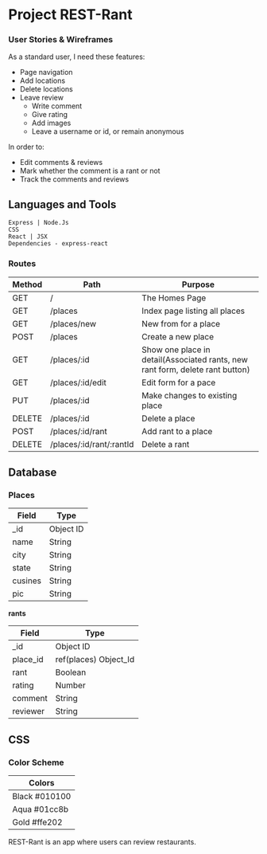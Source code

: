 # Project REST-Rant

### User Stories & Wireframes

As a standard user, I need these features:
- Page navigation
- Add locations
- Delete locations
- Leave review
  - Write comment
  - Give rating
  - Add images
  - Leave a username or id, or remain anonymous

In order to: 
- Edit comments & reviews
- Mark whether the comment is a rant or not
- Track the comments and reviews

## Languages and Tools

```
Express | Node.Js
CSS
React | JSX
Dependencies - express-react
```

### Routes

| Method | Path                     | Purpose                                                                       |
| ------ | ------------------------ | ----------------------------------------------------------------------------- |
| GET    | /                        | The Homes Page                                                                |
| GET    | /places                  | Index page listing all places                                                 |
| GET    | /places/new              | New from for a place                                                          |
| POST   | /places                  | Create a new place                                                            |
| GET    | /places/:id              | Show one place in detail(Associated rants, new rant form, delete rant button) |
| GET    | /places/:id/edit         | Edit form for a pace                                                          |
| PUT    | /places/:id              | Make changes to existing place                                                |
| DELETE | /places/:id              | Delete a place                                                                |
| POST   | /places/:id/rant         | Add rant to a place                                                           |
| DELETE | /places/:id/rant/:rantId | Delete a rant                                                                 |

## Database

### Places

| Field   | Type      |
| ------- | --------- |
| \_id    | Object ID |
| name    | String    |
| city    | String    |
| state   | String    |
| cusines | String    |
| pic     | String    |

**rants**

| Field | Type |
| ---------- | ------------ |
| _id | Object ID |
| place_id | ref(places) Object_Id |
| rant | Boolean |
| rating | Number |
| comment | String |
| reviewer | String |

## CSS

### Color Scheme

|        Colors         |
|       --------        |
| Black         #010100 |
| Aqua          #01cc8b |
| Gold          #ffe202 |

REST-Rant is an app where users can review restaurants.